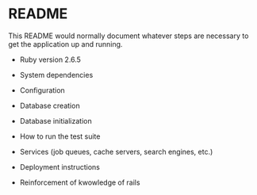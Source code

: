 # README

This README would normally document whatever steps are necessary to get the
application up and running.


* Ruby version
2.6.5
* System dependencies

* Configuration

* Database creation

* Database initialization

* How to run the test suite

* Services (job queues, cache servers, search engines, etc.)

* Deployment instructions

* Reinforcement of kwowledge of rails 
